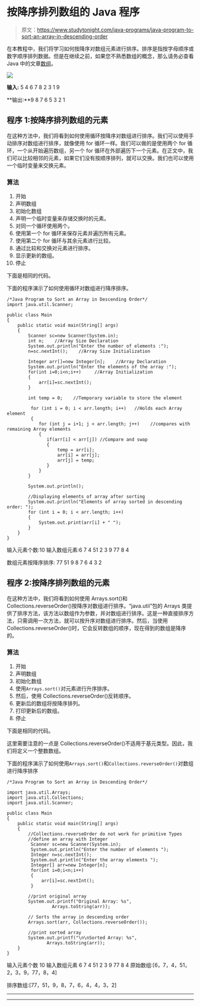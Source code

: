 # 按降序排列数组的 Java 程序

> 原文：<https://www.studytonight.com/java-programs/java-program-to-sort-an-array-in-descending-order>

在本教程中，我们将学习如何按降序对数组元素进行排序。排序是指按字母顺序或数字顺序排列数据。但是在继续之前，如果您不熟悉数组的概念，那么请务必查看 Java 中的文章[数组](https://www.studytonight.com/java/array.php)。

![](../Images/d2fa20e318454f2436159034947472c2.png)

**输入:** 5 4 6 7 8 2 3 1 9

**输出:**9 8 7 6 5 3 2 1

## 程序 1:按降序排列数组的元素

在这种方法中，我们将看到如何使用循环按降序对数组进行排序。我们可以使用手动排序对数组进行排序，就像使用 for 循环一样。我们可以做的是使用两个 for 循环，一个从开始遍历数组，另一个 for 循环在外部遍历下一个元素。在正文中，我们可以比较相邻的元素，如果它们没有按顺序排列，就可以交换。我们也可以使用一个临时变量来交换元素。

### 算法

1.  开始
2.  声明数组
3.  初始化数组
4.  声明一个临时变量来存储交换时的元素。
5.  对同一个循环使用两个。
6.  使用第一个 for 循环来保存元素并遍历所有元素。
7.  使用第二个 for 循环与其余元素进行比较。
8.  通过比较和交换对元素进行排序。
9.  显示更新的数组。
10.  停止

下面是相同的代码。

下面的程序演示了如何使用循环对数组进行降序排序。

```
/*Java Program to Sort an Array in Descending Order*/
import java.util.Scanner;

public class Main
{
    public static void main(String[] args)
    {
        Scanner sc=new Scanner(System.in);
        int n;    //Array Size Declaration
        System.out.println("Enter the number of elements :");
        n=sc.nextInt();    //Array Size Initialization

        Integer arr[]=new Integer[n];    //Array Declaration
        System.out.println("Enter the elements of the array :");
        for(int i=0;i<n;i++)     //Array Initialization
        {
            arr[i]=sc.nextInt();
        }

        int temp = 0;    //Temporary variable to store the element

         for (int i = 0; i < arr.length; i++)   //Holds each Array element
         {     
            for (int j = i+1; j < arr.length; j++)    //compares with remaining Array elements
            {     
               if(arr[i] < arr[j]) //Compare and swap
               {    
                   temp = arr[i];    
                   arr[i] = arr[j];    
                   arr[j] = temp;    
               }     
            }     
        }    

        System.out.println();    

        //Displaying elements of array after sorting    
        System.out.println("Elements of array sorted in descending order: ");    
        for (int i = 0; i < arr.length; i++) 
        {     
            System.out.print(arr[i] + " ");    
        }    
    }
} 
```

输入元素个数:10
输入数组元素:6 7 4 51 2 3 9 77 8 4

数组元素按降序排序:
77 51 9 8 7 6 4 3 2

## 程序 2:按降序排列数组的元素

在这种方法中，我们将看到如何使用 Arrays.sort()和 Collections.reverseOrder()按降序对数组进行排序。“java.util”包的 Arrays 类提供了排序方法，该方法以数组作为参数，并对数组进行排序。这是一种直接排序方法，只需调用一次方法，就可以按升序对数组进行排序。然后，当使用 Collections.reverseOrder()时，它会反转数组的顺序，现在得到的数组是降序的。

### 算法

1.  开始
2.  声明数组
3.  初始化数组
4.  使用`Arrays.sort()`对元素进行升序排序。
5.  然后，使用 Collections.reverseOrder()反转顺序。
6.  更新后的数组将按降序排列。
7.  打印更新后的数组。
8.  停止

下面是相同的代码。

这里需要注意的一点是 Collections.reverseOrder()不适用于基元类型。因此，我们将定义一个整数数组。

下面的程序演示了如何使用`Arrays.sort()`和`Collections.reverseOrder()`对数组进行降序排序

```
/*Java Program to Sort an Array in Descending Order*/

import java.util.Arrays; 
import java.util.Collections; 
import java.util.Scanner;

public class Main 
{ 
    public static void main(String[] args) 
    { 
        //Collections.reverseOrder do not work for primitive Types 
        //define an array with Integer
         Scanner sc=new Scanner(System.in);
         System.out.println("Enter the number of elements ");
         Integer n=sc.nextInt();
         System.out.println("Enter the array elements ");
         Integer[] arr=new Integer[n];
         for(int i=0;i<n;i++)
         {
             arr[i]=sc.nextInt();
         }

        //print original array
        System.out.printf("Original Array: %s", 
                 Arrays.toString(arr)); 

        // Sorts the array in descending order 
        Arrays.sort(arr, Collections.reverseOrder()); 

        //print sorted array  
        System.out.printf("\n\nSorted Array: %s", 
               Arrays.toString(arr)); 
    } 
} 
```

输入元素个数 10
输入数组元素 6 7 4 51 2 3 9 77 8 4
原始数组:[6，7，4，51，2，3，9，77，8，4]

排序数组:[77，51，9，8，7，6，4，4，3，2]

* * *

* * *
